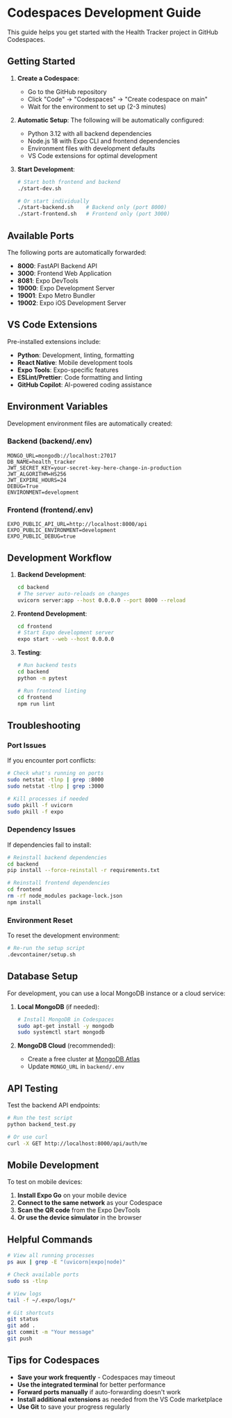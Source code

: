 # Codespaces Development Guide

This guide helps you get started with the Health Tracker project in GitHub Codespaces.

## Getting Started

1. **Create a Codespace**:
   - Go to the GitHub repository
   - Click "Code" → "Codespaces" → "Create codespace on main"
   - Wait for the environment to set up (2-3 minutes)

2. **Automatic Setup**:
   The following will be automatically configured:
   - Python 3.12 with all backend dependencies
   - Node.js 18 with Expo CLI and frontend dependencies
   - Environment files with development defaults
   - VS Code extensions for optimal development

3. **Start Development**:
   ```bash
   # Start both frontend and backend
   ./start-dev.sh
   
   # Or start individually
   ./start-backend.sh    # Backend only (port 8000)
   ./start-frontend.sh   # Frontend only (port 3000)
   ```

## Available Ports

The following ports are automatically forwarded:

- **8000**: FastAPI Backend API
- **3000**: Frontend Web Application  
- **8081**: Expo DevTools
- **19000**: Expo Development Server
- **19001**: Expo Metro Bundler
- **19002**: Expo iOS Development Server

## VS Code Extensions

Pre-installed extensions include:

- **Python**: Development, linting, formatting
- **React Native**: Mobile development tools
- **Expo Tools**: Expo-specific features
- **ESLint/Prettier**: Code formatting and linting
- **GitHub Copilot**: AI-powered coding assistance

## Environment Variables

Development environment files are automatically created:

### Backend (backend/.env)
```env
MONGO_URL=mongodb://localhost:27017
DB_NAME=health_tracker
JWT_SECRET_KEY=your-secret-key-here-change-in-production
JWT_ALGORITHM=HS256
JWT_EXPIRE_HOURS=24
DEBUG=True
ENVIRONMENT=development
```

### Frontend (frontend/.env)
```env
EXPO_PUBLIC_API_URL=http://localhost:8000/api
EXPO_PUBLIC_ENVIRONMENT=development
EXPO_PUBLIC_DEBUG=true
```

## Development Workflow

1. **Backend Development**:
   ```bash
   cd backend
   # The server auto-reloads on changes
   uvicorn server:app --host 0.0.0.0 --port 8000 --reload
   ```

2. **Frontend Development**:
   ```bash
   cd frontend
   # Start Expo development server
   expo start --web --host 0.0.0.0
   ```

3. **Testing**:
   ```bash
   # Run backend tests
   cd backend
   python -m pytest
   
   # Run frontend linting
   cd frontend
   npm run lint
   ```

## Troubleshooting

### Port Issues
If you encounter port conflicts:
```bash
# Check what's running on ports
sudo netstat -tlnp | grep :8000
sudo netstat -tlnp | grep :3000

# Kill processes if needed
sudo pkill -f uvicorn
sudo pkill -f expo
```

### Dependency Issues
If dependencies fail to install:
```bash
# Reinstall backend dependencies
cd backend
pip install --force-reinstall -r requirements.txt

# Reinstall frontend dependencies
cd frontend
rm -rf node_modules package-lock.json
npm install
```

### Environment Reset
To reset the development environment:
```bash
# Re-run the setup script
.devcontainer/setup.sh
```

## Database Setup

For development, you can use a local MongoDB instance or a cloud service:

1. **Local MongoDB** (if needed):
   ```bash
   # Install MongoDB in Codespaces
   sudo apt-get install -y mongodb
   sudo systemctl start mongodb
   ```

2. **MongoDB Cloud** (recommended):
   - Create a free cluster at [MongoDB Atlas](https://www.mongodb.com/cloud/atlas)
   - Update `MONGO_URL` in `backend/.env`

## API Testing

Test the backend API endpoints:

```bash
# Run the test script
python backend_test.py

# Or use curl
curl -X GET http://localhost:8000/api/auth/me
```

## Mobile Development

To test on mobile devices:

1. **Install Expo Go** on your mobile device
2. **Connect to the same network** as your Codespace
3. **Scan the QR code** from the Expo DevTools
4. **Or use the device simulator** in the browser

## Helpful Commands

```bash
# View all running processes
ps aux | grep -E "(uvicorn|expo|node)"

# Check available ports
sudo ss -tlnp

# View logs
tail -f ~/.expo/logs/*

# Git shortcuts
git status
git add .
git commit -m "Your message"
git push
```

## Tips for Codespaces

- **Save your work frequently** - Codespaces may timeout
- **Use the integrated terminal** for better performance
- **Forward ports manually** if auto-forwarding doesn't work
- **Install additional extensions** as needed from the VS Code marketplace
- **Use Git** to save your progress regularly